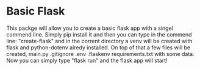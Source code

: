 # Basic Flask
This packge will allow you to create a basic flask app with a singel commend line.
Simply pip install it and then you can type in the commend line: "create-flask" and 
in the corrent directory a venv will be created with flask and python-dotenv
alredy installed.
On top of that a few files will be created, main.py .gitignore .env .flaskenv requirements.txt 
with some data.
Now you can simply type "flask run" and the flask app will start!
